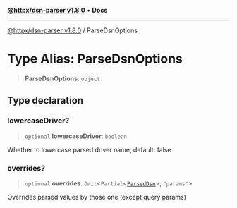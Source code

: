[**@httpx/dsn-parser v1.8.0**](../README.md) • **Docs**

***

[@httpx/dsn-parser v1.8.0](../README.md) / ParseDsnOptions

# Type Alias: ParseDsnOptions

> **ParseDsnOptions**: `object`

## Type declaration

### lowercaseDriver?

> `optional` **lowercaseDriver**: `boolean`

Whether to lowercase parsed driver name, default: false

### overrides?

> `optional` **overrides**: `Omit`\<`Partial`\<[`ParsedDsn`](ParsedDsn.md)\>, `"params"`\>

Overrides parsed values by those one (except query params)
